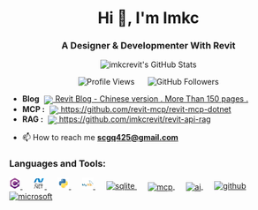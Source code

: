 <h1 align="center">Hi 👋, I'm Imkc</h1>
<h3 align="center">A Designer & Developmenter With Revit</h3>

<!-- GitHub 活跃天数统计 -->
<p align="center">
  <img src="https://github-readme-stats.vercel.app/api/top-langs/?username=imkcrevit&theme=onedark&show_icons=true&hide_border=true&layout=compact" alt="imkcrevit's GitHub Stats" />
</p>
<p align="center">
  <img src="https://komarev.com/ghpvc/?username=imkcrevit&label=Profile%20views&color=0e75b6&style=flat" alt="Profile Views" style="margin-right:20px;" />
  <img src="https://img.shields.io/github/followers/imkcrevit?label=Followers&style=flat" alt="GitHub Followers" />
</p>

<!-- 博客链接，前面加图标 -->
<ul>
  <li>
    <span style="font-weight:bold;margin-right:5px;">Blog</span>
    <a href="https://blog.csdn.net/qq_41059339?type=blog" target="_blank">
      <img src="https://img.shields.io/badge/GitHub-181717?style=flat&logo=github&logoColor=white" height="20" style="vertical-align:middle;">
      Revit Blog - Chinese version . More Than 150 pages .
    </a>
  </li>
  <li>
    <span style="font-weight:bold;margin-right:5px;">MCP :</span>
    <a href="https://github.com/revit-mcp/revit-mcp-dotnet" target="_blank">
      <img src="https://img.shields.io/badge/MCP-0078D4?style=flat&logo=microsoft&logoColor=white" height="20" style="vertical-align:middle;">
      https://github.com/revit-mcp/revit-mcp-dotnet
    </a>
  </li>
  <li>
    <span style="font-weight:bold;margin-right:5px;">RAG :</span>
    <a href="https://github.com/imkcrevit/revit-api-rag" target="_blank">
      <img src="https://img.shields.io/badge/AI-FF9900?style=flat&logo=OpenAI&logoColor=white" height="20" style="vertical-align:middle;">
      https://github.com/imkcrevit/revit-api-rag
    </a>
  </li>
</ul>

- 📫 How to reach me **scgq425@gmail.com**

<h3 align="left">Languages and Tools:</h3>
<p align="left">
  <!-- C# -->
  <a href="https://www.w3schools.com/cs/" target="_blank" rel="noreferrer" style="margin-right:20px;">
    <img src="https://raw.githubusercontent.com/devicons/devicon/master/icons/csharp/csharp-original.svg" alt="csharp" width="20" height="20" />
  </a>
  <!-- .NET -->
  <a href="https://dotnet.microsoft.com/" target="_blank" rel="noreferrer" style="margin-right:20px;">
    <img src="https://raw.githubusercontent.com/devicons/devicon/master/icons/dot-net/dot-net-original-wordmark.svg" alt="dotnet" width="20" height="20" />
  </a>
  <!-- Python -->
  <a href="https://www.python.org/" target="_blank" rel="noreferrer" style="margin-right:20px;">
    <img src="https://raw.githubusercontent.com/devicons/devicon/master/icons/python/python-original.svg" alt="python" width="20" height="20" />
  </a>
  <!-- MySQL -->
  <a href="https://www.mysql.com/" target="_blank" rel="noreferrer" style="margin-right:20px;">
    <img src="https://raw.githubusercontent.com/devicons/devicon/master/icons/mysql/mysql-original-wordmark.svg" alt="mysql" width="20" height="20" />
  </a>
  <!-- SQLite -->
  <a href="https://www.sqlite.org/" target="_blank" rel="noreferrer" style="margin-right:20px;">
    <img src="https://www.vectorlogo.zone/logos/sqlite/sqlite-icon.svg" alt="sqlite" width="20" height="20" />
  </a>
  <!-- MCP -->
  <a href="https://learn.microsoft.com/en-us/certifications/mcp-certification/" target="_blank" rel="noreferrer" style="margin-right:20px;">
    <img src="https://img.shields.io/badge/MCP-0078D4?style=flat&logo=microsoft&logoColor=white" alt="mcp" width="20" height="20" style="vertical-align:middle;" />
  </a>
  <!-- AI -->
  <a href="https://openai.com/" target="_blank" rel="noreferrer" style="margin-right:20px;">
    <img src="https://img.shields.io/badge/AI-FF9900?style=flat&logo=OpenAI&logoColor=white" alt="ai" width="20" height="20" style="vertical-align:middle;" />
  </a>
  <!-- GitHub -->
  <a href="https://github.com/" target="_blank" rel="noreferrer" style="margin-right:20px;">
    <img src="https://img.icons8.com/ios-filled/20/000000/github.png" alt="github" width="20" height="20" />
  </a>
  <!-- Microsoft -->
  <a href="https://www.microsoft.com/" target="_blank" rel="noreferrer" style="margin-right:20px;">
    <img src="https://img.icons8.com/color/20/000000/microsoft.png" alt="microsoft" width="20" height="20" />
  </a>
</p>
